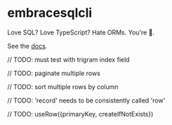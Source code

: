 # embracesqlcli

Love SQL? Love TypeScript? Hate ORMs. You're 🏡.

See the [docs](https://embracesql.github.io/docs).


// TODO: must test with trigram index field

// TODO: paginate multiple rows

// TODO: sort multiple rows by column

// TODO: 'record' needs to be consistently called 'row'

// TODO: useRow({primaryKey, createIfNotExists})

